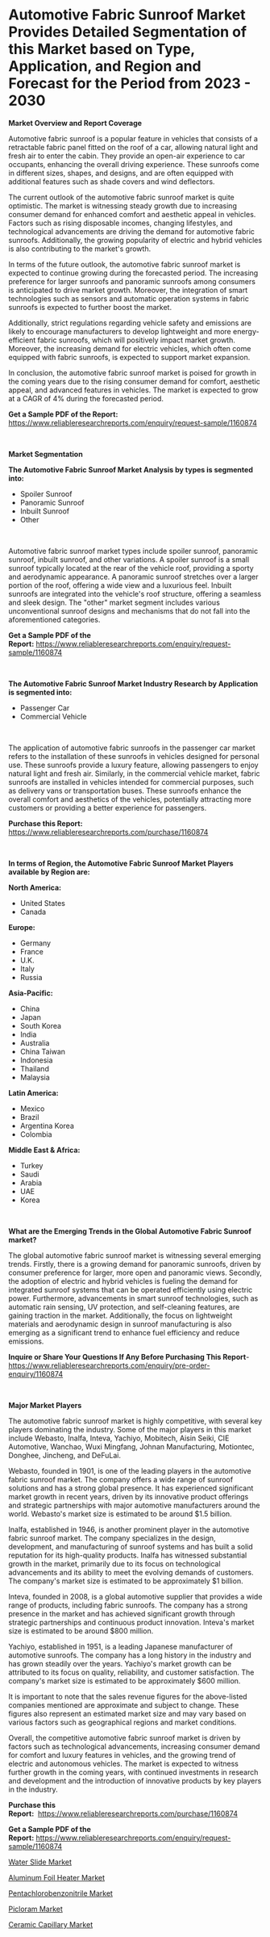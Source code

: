 <p><h1>Automotive Fabric Sunroof Market Provides Detailed Segmentation of this Market based on Type, Application, and Region and Forecast for the Period from 2023 - 2030</h1></p><p><strong>Market Overview and Report Coverage</strong></p>
<p><p>Automotive fabric sunroof is a popular feature in vehicles that consists of a retractable fabric panel fitted on the roof of a car, allowing natural light and fresh air to enter the cabin. They provide an open-air experience to car occupants, enhancing the overall driving experience. These sunroofs come in different sizes, shapes, and designs, and are often equipped with additional features such as shade covers and wind deflectors.</p><p>The current outlook of the automotive fabric sunroof market is quite optimistic. The market is witnessing steady growth due to increasing consumer demand for enhanced comfort and aesthetic appeal in vehicles. Factors such as rising disposable incomes, changing lifestyles, and technological advancements are driving the demand for automotive fabric sunroofs. Additionally, the growing popularity of electric and hybrid vehicles is also contributing to the market's growth.</p><p>In terms of the future outlook, the automotive fabric sunroof market is expected to continue growing during the forecasted period. The increasing preference for larger sunroofs and panoramic sunroofs among consumers is anticipated to drive market growth. Moreover, the integration of smart technologies such as sensors and automatic operation systems in fabric sunroofs is expected to further boost the market.</p><p>Additionally, strict regulations regarding vehicle safety and emissions are likely to encourage manufacturers to develop lightweight and more energy-efficient fabric sunroofs, which will positively impact market growth. Moreover, the increasing demand for electric vehicles, which often come equipped with fabric sunroofs, is expected to support market expansion.</p><p>In conclusion, the automotive fabric sunroof market is poised for growth in the coming years due to the rising consumer demand for comfort, aesthetic appeal, and advanced features in vehicles. The market is expected to grow at a CAGR of 4% during the forecasted period.</p></p>
<p><strong>Get a Sample PDF of the Report:</strong> <a href="https://www.reliableresearchreports.com/enquiry/request-sample/1160874">https://www.reliableresearchreports.com/enquiry/request-sample/1160874</a></p>
<p>&nbsp;</p>
<p><strong>Market Segmentation</strong></p>
<p><strong>The Automotive Fabric Sunroof Market Analysis by types is segmented into:</strong></p>
<p><ul><li>Spoiler Sunroof</li><li>Panoramic Sunroof</li><li>Inbuilt Sunroof</li><li>Other</li></ul></p>
<p>&nbsp;</p>
<p><p>Automotive fabric sunroof market types include spoiler sunroof, panoramic sunroof, inbuilt sunroof, and other variations. A spoiler sunroof is a small sunroof typically located at the rear of the vehicle roof, providing a sporty and aerodynamic appearance. A panoramic sunroof stretches over a larger portion of the roof, offering a wide view and a luxurious feel. Inbuilt sunroofs are integrated into the vehicle's roof structure, offering a seamless and sleek design. The "other" market segment includes various unconventional sunroof designs and mechanisms that do not fall into the aforementioned categories.</p></p>
<p><strong>Get a Sample PDF of the Report:</strong>&nbsp;<a href="https://www.reliableresearchreports.com/enquiry/request-sample/1160874">https://www.reliableresearchreports.com/enquiry/request-sample/1160874</a></p>
<p>&nbsp;</p>
<p><strong>The Automotive Fabric Sunroof Market Industry Research by Application is segmented into:</strong></p>
<p><ul><li>Passenger Car</li><li>Commercial Vehicle</li></ul></p>
<p>&nbsp;</p>
<p><p>The application of automotive fabric sunroofs in the passenger car market refers to the installation of these sunroofs in vehicles designed for personal use. These sunroofs provide a luxury feature, allowing passengers to enjoy natural light and fresh air. Similarly, in the commercial vehicle market, fabric sunroofs are installed in vehicles intended for commercial purposes, such as delivery vans or transportation buses. These sunroofs enhance the overall comfort and aesthetics of the vehicles, potentially attracting more customers or providing a better experience for passengers.</p></p>
<p><strong>Purchase this Report:</strong>&nbsp; <a href="https://www.reliableresearchreports.com/purchase/1160874">https://www.reliableresearchreports.com/purchase/1160874</a></p>
<p>&nbsp;</p>
<p><strong>In terms of Region, the Automotive Fabric Sunroof Market Players available by Region are:</strong></p>
<p>
    <p> <strong> North America: </strong>
        <ul>
            <li>United States</li>
            <li>Canada</li>
        </ul>
        </p> 
    <p> <strong> Europe: </strong>
        <ul>
            <li>Germany</li>
            <li>France</li>
            <li>U.K.</li>
            <li>Italy</li>
            <li>Russia</li>
        </ul>
        </p> 
    <p> <strong> Asia-Pacific: </strong>
        <ul>
            <li>China</li>
            <li>Japan</li>
            <li>South Korea</li>
            <li>India</li>
            <li>Australia</li>
            <li>China Taiwan</li>
            <li>Indonesia</li>
            <li>Thailand</li>
            <li>Malaysia</li>
        </ul>
        </p> 
    <p> <strong> Latin America: </strong>
        <ul>
            <li>Mexico</li>
            <li>Brazil</li>
            <li>Argentina Korea</li>
            <li>Colombia</li>
        </ul>
        </p> 
    <p> <strong> Middle East & Africa: </strong>
        <ul>
            <li>Turkey</li>
            <li>Saudi</li>
            <li>Arabia</li>
            <li>UAE</li>
            <li>Korea</li>
        </ul>
    </p>
    </p>
<p>&nbsp;</p>
<p><strong>What are the Emerging Trends in the Global Automotive Fabric Sunroof market?</strong></p>
<p><p>The global automotive fabric sunroof market is witnessing several emerging trends. Firstly, there is a growing demand for panoramic sunroofs, driven by consumer preference for larger, more open and panoramic views. Secondly, the adoption of electric and hybrid vehicles is fueling the demand for integrated sunroof systems that can be operated efficiently using electric power. Furthermore, advancements in smart sunroof technologies, such as automatic rain sensing, UV protection, and self-cleaning features, are gaining traction in the market. Additionally, the focus on lightweight materials and aerodynamic design in sunroof manufacturing is also emerging as a significant trend to enhance fuel efficiency and reduce emissions.</p></p>
<p><strong>Inquire or Share Your Questions If Any Before Purchasing This Report</strong>- <a href="https://www.reliableresearchreports.com/enquiry/pre-order-enquiry/1160874">https://www.reliableresearchreports.com/enquiry/pre-order-enquiry/1160874</a></p>
<p>&nbsp;</p>
<p><strong>Major Market Players</strong></p>
<p><p>The automotive fabric sunroof market is highly competitive, with several key players dominating the industry. Some of the major players in this market include Webasto, Inalfa, Inteva, Yachiyo, Mobitech, Aisin Seiki, CIE Automotive, Wanchao, Wuxi Mingfang, Johnan Manufacturing, Motiontec, Donghee, Jincheng, and DeFuLai.</p><p>Webasto, founded in 1901, is one of the leading players in the automotive fabric sunroof market. The company offers a wide range of sunroof solutions and has a strong global presence. It has experienced significant market growth in recent years, driven by its innovative product offerings and strategic partnerships with major automotive manufacturers around the world. Webasto's market size is estimated to be around $1.5 billion.</p><p>Inalfa, established in 1946, is another prominent player in the automotive fabric sunroof market. The company specializes in the design, development, and manufacturing of sunroof systems and has built a solid reputation for its high-quality products. Inalfa has witnessed substantial growth in the market, primarily due to its focus on technological advancements and its ability to meet the evolving demands of customers. The company's market size is estimated to be approximately $1 billion.</p><p>Inteva, founded in 2008, is a global automotive supplier that provides a wide range of products, including fabric sunroofs. The company has a strong presence in the market and has achieved significant growth through strategic partnerships and continuous product innovation. Inteva's market size is estimated to be around $800 million.</p><p>Yachiyo, established in 1951, is a leading Japanese manufacturer of automotive sunroofs. The company has a long history in the industry and has grown steadily over the years. Yachiyo's market growth can be attributed to its focus on quality, reliability, and customer satisfaction. The company's market size is estimated to be approximately $600 million.</p><p>It is important to note that the sales revenue figures for the above-listed companies mentioned are approximate and subject to change. These figures also represent an estimated market size and may vary based on various factors such as geographical regions and market conditions.</p><p>Overall, the competitive automotive fabric sunroof market is driven by factors such as technological advancements, increasing consumer demand for comfort and luxury features in vehicles, and the growing trend of electric and autonomous vehicles. The market is expected to witness further growth in the coming years, with continued investments in research and development and the introduction of innovative products by key players in the industry.</p></p>
<p><strong>Purchase this Report:</strong>&nbsp;&nbsp;<a href="https://www.reliableresearchreports.com/purchase/1160874">https://www.reliableresearchreports.com/purchase/1160874</a></p>
<p></p>
<p><strong>Get a Sample PDF of the Report:</strong>&nbsp;<a href="https://www.reliableresearchreports.com/enquiry/request-sample/1160874">https://www.reliableresearchreports.com/enquiry/request-sample/1160874</a></p>
<p><p><a href="https://medium.com/@rosaleekoss/water-slide-market-size-growth-forecast-2023-2030-dd2fbba349dc">Water Slide Market</a></p><p><a href="https://www.linkedin.com/pulse/aluminum-foil-heater-market-insights-players-forecast-till-qmsie/">Aluminum Foil Heater Market</a></p><p><a href="https://www.linkedin.com/pulse/pentachlorobenzonitrile-market-size-share-amp-trends-analysis-qqyec/">Pentachlorobenzonitrile Market</a></p><p><a href="https://medium.com/@lilliandach2023/picloram-market-size-growth-forecast-2023-2030-6476da803006">Picloram Market</a></p><p><a href="https://www.linkedin.com/pulse/ceramic-capillary-market-share-amp-new-trends-analysis-report-1n2oe/">Ceramic Capillary Market</a></p></p>
